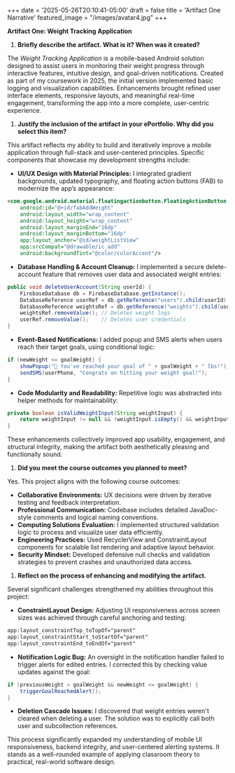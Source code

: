 +++
date = '2025-05-26T20:10:41-05:00'
draft = false
title = 'Artifact One Narrative'
featured_image = "/images/avatar4.jpg"
+++

**Artifact One: Weight Tracking Application**

1.  **Briefly describe the artifact. What is it? When was it created?**

The *Weight Tracking Application* is a mobile-based Android solution designed to assist users in monitoring their weight progress through interactive features, intuitive design, and goal-driven notifications. Created as part of my coursework in 2025, the initial version implemented basic logging and visualization capabilities. Enhancements brought refined user interface elements, responsive layouts, and meaningful real-time engagement, transforming the app into a more complete, user-centric experience.

1.  **Justify the inclusion of the artifact in your ePortfolio. Why did you select this item?**

This artifact reflects my ability to build and iteratively improve a mobile application through full-stack and user-centered principles. Specific components that showcase my development strengths include:

- **UI/UX Design with Material Principles:** I integrated gradient backgrounds, updated typography, and floating action buttons (FAB) to modernize the app’s appearance:

```xml
<com.google.android.material.floatingactionbutton.FloatingActionButton
    android:id="@+id/fabAddWeight"
    android:layout_width="wrap_content"
    android:layout_height="wrap_content"
    android:layout_marginEnd="16dp"
    android:layout_marginBottom="16dp"
    app:layout_anchor="@id/weightListView"
    app:srcCompat="@drawable/ic_add"
    android:backgroundTint="@color/colorAccent"/>
```

- **Database Handling & Account Cleanup:** I implemented a secure delete-account feature that removes user data and associated weight entries:

```java
public void deleteUserAccount(String userId) {
    FirebaseDatabase db = FirebaseDatabase.getInstance();
    DatabaseReference userRef = db.getReference("users").child(userId);
    DatabaseReference weightsRef = db.getReference("weights").child(userId);
    weightsRef.removeValue(); // Deletes weight logs
    userRef.removeValue();    // Deletes user credentials
}
```

- **Event-Based Notifications:** I added popup and SMS alerts when users reach their target goals, using conditional logic:

```java
if (newWeight <= goalWeight) {
    showPopup("🎯 You've reached your goal of " + goalWeight + " lbs!");
    sendSMS(userPhone, "Congrats on hitting your weight goal!");
}
```

- **Code Modularity and Readability:** Repetitive logic was abstracted into helper methods for maintainability:

```java
private boolean isValidWeightInput(String weightInput) {
    return weightInput != null && !weightInput.isEmpty() && weightInput.matches("\\d{2,3}");
}
```

These enhancements collectively improved app usability, engagement, and structural integrity, making the artifact both aesthetically pleasing and functionally sound.

1.  **Did you meet the course outcomes you planned to meet?**

Yes. This project aligns with the following course outcomes:

- **Collaborative Environments:** UX decisions were driven by iterative testing and feedback interpretation.
- **Professional Communication:** Codebase includes detailed JavaDoc-style comments and logical naming conventions.
- **Computing Solutions Evaluation:** I implemented structured validation logic to process and visualize user data efficiently.
- **Engineering Practices:** Used RecyclerView and ConstraintLayout components for scalable list rendering and adaptive layout behavior.
- **Security Mindset:** Developed defensive null checks and validation strategies to prevent crashes and unauthorized data access.

1.  **Reflect on the process of enhancing and modifying the artifact.**

Several significant challenges strengthened my abilities throughout this project:

- **ConstraintLayout Design:** Adjusting UI responsiveness across screen sizes was achieved through careful anchoring and testing:

```xml
app:layout_constraintTop_toTopOf="parent"
app:layout_constraintStart_toStartOf="parent"
app:layout_constraintEnd_toEndOf="parent"
```

- **Notification Logic Bug:** An oversight in the notification handler failed to trigger alerts for edited entries. I corrected this by checking value updates against the goal:

```java
if (previousWeight > goalWeight && newWeight <= goalWeight) {
    triggerGoalReachedAlert();
}
```

- **Deletion Cascade Issues:** I discovered that weight entries weren't cleared when deleting a user. The solution was to explicitly call both user and subcollection references.

This process significantly expanded my understanding of mobile UI responsiveness, backend integrity, and user-centered alerting systems. It stands as a well-rounded example of applying classroom theory to practical, real-world software design.